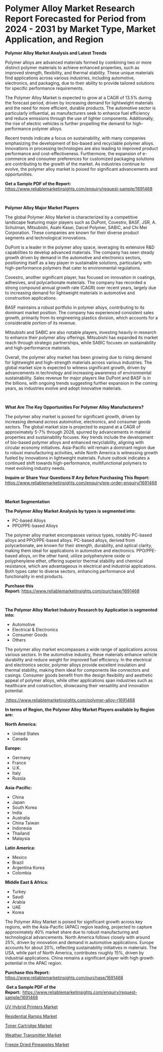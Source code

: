 <p><h1>Polymer Alloy Market Research Report Forecasted for Period from 2024 -  2031 by Market Type, Market Application, and Region</h1></p><p><strong>Polymer Alloy Market Analysis and Latest Trends</strong></p>
<p><p>Polymer alloys are advanced materials formed by combining two or more distinct polymer materials to achieve enhanced properties, such as improved strength, flexibility, and thermal stability. These unique materials find applications across various industries, including automotive, electronics, and packaging, due to their ability to provide tailored solutions for specific performance requirements.</p><p>The Polymer Alloy Market is expected to grow at a CAGR of 13.5% during the forecast period, driven by increasing demand for lightweight materials and the need for more efficient, durable products. The automotive sector is particularly influential, as manufacturers seek to enhance fuel efficiency and reduce emissions through the use of lighter components. Additionally, the rise of electric vehicles is further propelling the demand for high-performance polymer alloys.</p><p>Recent trends indicate a focus on sustainability, with many companies emphasizing the development of bio-based and recyclable polymer alloys. Innovations in processing technologies are also leading to improved product performance and cost-effectiveness. Furthermore, the expansion of e-commerce and consumer preferences for customized packaging solutions are contributing to the growth of the market. As industries continue to evolve, the polymer alloy market is poised for significant advancements and opportunities.</p></p>
<p><strong>Get a Sample PDF of the Report:&nbsp;</strong> <a href="https://www.reliablemarketinsights.com/enquiry/request-sample/1691468?utm_campaign=1772&utm_medium=2&utm_source=Github&utm_content=ia&utm_term=30102024&utm_id=polymer-alloy">https://www.reliablemarketinsights.com/enquiry/request-sample/1691468</a></p>
<p>&nbsp;</p>
<p><strong>Polymer Alloy Major Market Players</strong></p>
<p><p>The global Polymer Alloy Market is characterized by a competitive landscape featuring major players such as DuPont, Covestro, BASF, JSR, A. Schulman, Mitsubishi, Asahi Kasei, Daicel Polymer, SABIC, and Chi Mei Corporation. These companies are known for their diverse product segments and technological innovations.</p><p>DuPont is a leader in the polymer alloy space, leveraging its extensive R&D capabilities to develop advanced materials. The company has seen steady growth driven by demand in the automotive and electronics sectors, positioning itself as a key player in sustainable solutions, particularly with high-performance polymers that cater to environmental regulations.</p><p>Covestro, another significant player, has focused on innovation in coatings, adhesives, and polycarbonate materials. The company has recorded a strong compound annual growth rate (CAGR) over recent years, largely due to increasing demand for lightweight materials in automotive and construction applications.</p><p>BASF maintains a robust portfolio in polymer alloys, contributing to its dominant market position. The company has experienced consistent sales growth, primarily from its engineering plastics division, which accounts for a considerable portion of its revenue.</p><p>Mitsubishi and SABIC are also notable players, investing heavily in research to enhance their polymer alloy offerings. Mitsubishi has expanded its market reach through strategic partnerships, while SABIC focuses on sustainability and high-performance materials.</p><p>Overall, the polymer alloy market has been growing due to rising demand for lightweight and high-strength materials across various industries. The global market size is expected to witness significant growth, driven by advancements in technology and increasing awareness of environmental sustainability. Sales revenue for major players like DuPont and BASF is in the billions, with ongoing trends suggesting further expansion in the coming years, as industries evolve and adopt innovative materials.</p></p>
<p>&nbsp;</p>
<p><strong>What Are The Key Opportunities For Polymer Alloy Manufacturers?</strong></p>
<p><p>The polymer alloy market is poised for significant growth, driven by increasing demand across automotive, electronics, and consumer goods sectors. The global market size is projected to expand at a CAGR of approximately 5-7% through 2028, spurred by advancements in material properties and sustainability focuses. Key trends include the development of bio-based polymer alloys and enhanced recyclability, aligning with circular economy initiatives. Asia-Pacific will remain a dominant region due to robust manufacturing activities, while North America is witnessing growth fueled by innovations in lightweight materials. Future outlook indicates a continued shift towards high-performance, multifunctional polymers to meet evolving industry needs.</p></p>
<p><strong>Inquire or Share Your Questions If Any Before Purchasing This Report:</strong> <a href="https://www.reliablemarketinsights.com/enquiry/pre-order-enquiry/1691468?utm_campaign=1772&utm_medium=2&utm_source=Github&utm_content=ia&utm_term=30102024&utm_id=polymer-alloy">https://www.reliablemarketinsights.com/enquiry/pre-order-enquiry/1691468</a></p>
<p>&nbsp;</p>
<p><strong>Market Segmentation</strong></p>
<p><strong>The Polymer Alloy Market Analysis by types is segmented into:</strong></p>
<p><ul><li>PC-based Alloys</li><li>PPO/PPE-based Alloys</li></ul></p>
<p><p>The polymer alloy market encompasses various types, notably PC-based alloys and PPO/PPE-based alloys. PC-based alloys, derived from polycarbonate, are known for their strength, durability, and optical clarity, making them ideal for applications in automotive and electronics. PPO/PPE-based alloys, on the other hand, utilize polyphenylene oxide or polyphenylene ether, offering superior thermal stability and chemical resistance, which are advantageous in electrical and industrial applications. Both types cater to diverse sectors, enhancing performance and functionality in end products.</p></p>
<p><strong>Purchase this Report:&nbsp;</strong><a href="https://www.reliablemarketinsights.com/purchase/1691468?utm_campaign=1772&utm_medium=2&utm_source=Github&utm_content=ia&utm_term=30102024&utm_id=polymer-alloy">https://www.reliablemarketinsights.com/purchase/1691468</a></p>
<p>&nbsp;</p>
<p><strong>The Polymer Alloy Market Industry Research by Application is segmented into:</strong></p>
<p><ul><li>Automotive</li><li>Electrical & Electronics</li><li>Consumer Goods</li><li>Others</li></ul></p>
<p><p>The polymer alloy market encompasses a wide range of applications across various sectors. In the automotive industry, these materials enhance vehicle durability and reduce weight for improved fuel efficiency. In the electrical and electronics sector, polymer alloys provide excellent insulation and thermal stability, making them ideal for components like connectors and casings. Consumer goods benefit from the design flexibility and aesthetic appeal of polymer alloys, while other applications span industries such as healthcare and construction, showcasing their versatility and innovation potential.</p></p>
<p><a href="https://www.reliablemarketinsights.com/polymer-alloy-r1691468?utm_campaign=1772&utm_medium=2&utm_source=Github&utm_content=ia&utm_term=30102024&utm_id=polymer-alloy">&nbsp;https://www.reliablemarketinsights.com/polymer-alloy-r1691468</a></p>
<p><strong>In terms of Region, the Polymer Alloy Market Players available by Region are:</strong></p>
<p>
    <p> <strong> North America: </strong>
        <ul>
            <li>United States</li>
            <li>Canada</li>
        </ul>
        </p> 
    <p> <strong> Europe: </strong>
        <ul>
            <li>Germany</li>
            <li>France</li>
            <li>U.K.</li>
            <li>Italy</li>
            <li>Russia</li>
        </ul>
        </p> 
    <p> <strong> Asia-Pacific: </strong>
        <ul>
            <li>China</li>
            <li>Japan</li>
            <li>South Korea</li>
            <li>India</li>
            <li>Australia</li>
            <li>China Taiwan</li>
            <li>Indonesia</li>
            <li>Thailand</li>
            <li>Malaysia</li>
        </ul>
        </p> 
    <p> <strong> Latin America: </strong>
        <ul>
            <li>Mexico</li>
            <li>Brazil</li>
            <li>Argentina Korea</li>
            <li>Colombia</li>
        </ul>
        </p> 
    <p> <strong> Middle East & Africa: </strong>
        <ul>
            <li>Turkey</li>
            <li>Saudi</li>
            <li>Arabia</li>
            <li>UAE</li>
            <li>Korea</li>
        </ul>
    </p>
    </p>
<p><p>The Polymer Alloy Market is poised for significant growth across key regions, with the Asia-Pacific (APAC) region leading, projected to capture approximately 40% market share due to robust manufacturing and technological advancements. North America follows closely with around 25%, driven by innovation and demand in automotive applications. Europe accounts for about 20%, reflecting sustainability initiatives in materials. The USA, while part of North America, contributes roughly 15%, driven by industrial applications. China remains a significant player with high growth potential in the APAC region.</p></p>
<p><strong>Purchase this Report: </strong><a href="https://www.reliablemarketinsights.com/purchase/1691468?utm_campaign=1772&utm_medium=2&utm_source=Github&utm_content=ia&utm_term=30102024&utm_id=polymer-alloy">https://www.reliablemarketinsights.com/purchase/1691468</a></p>
<p>&nbsp;<strong>Get a Sample PDF of the Report:&nbsp;&nbsp;</strong><a href="https://www.reliablemarketinsights.com/enquiry/request-sample/1691468?utm_campaign=1772&utm_medium=2&utm_source=Github&utm_content=ia&utm_term=30102024&utm_id=polymer-alloy">https://www.reliablemarketinsights.com/enquiry/request-sample/1691468</a></p>
<p><strong></strong></p>
<p><p><a href="https://www.linkedin.com/pulse/emerging-opportunities-challenges-global-uv-hybrid-printers-market-vygdf?utm_campaign=1772&utm_medium=2&utm_source=Github&utm_content=ia&utm_term=30102024&utm_id=polymer-alloy">UV Hybrid Printers Market</a></p><p><a href="https://www.linkedin.com/pulse/residential-ramps-market-emerging-trends-future-prospects-ltmxc?utm_campaign=1772&utm_medium=2&utm_source=Github&utm_content=ia&utm_term=30102024&utm_id=polymer-alloy">Residential Ramps Market</a></p><p><a href="https://www.linkedin.com/pulse/toner-cartridge-market-share-analysis-growth-trends-forecasts-og3fc?utm_campaign=1772&utm_medium=2&utm_source=Github&utm_content=ia&utm_term=30102024&utm_id=polymer-alloy">Toner Cartridge Market</a></p><p><a href="https://www.linkedin.com/pulse/pulse-weather-transmitter-rhythms-change-market-resonance-2024-2031-f5ptf?utm_campaign=1772&utm_medium=2&utm_source=Github&utm_content=ia&utm_term=30102024&utm_id=polymer-alloy">Weather Transmitter Market</a></p><p><a href="https://www.linkedin.com/pulse/global-freeze-dried-pineapples-market-pulse-trends-growth-fntle?utm_campaign=1772&utm_medium=2&utm_source=Github&utm_content=ia&utm_term=30102024&utm_id=polymer-alloy">Freeze Dried Pineapples Market</a></p></p>